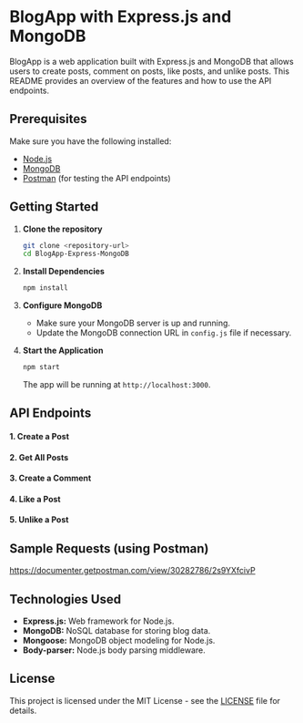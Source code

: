 # BlogApp with Express.js and MongoDB

BlogApp is a web application built with Express.js and MongoDB that allows users to create posts, comment on posts, like posts, and unlike posts. This README provides an overview of the features and how to use the API endpoints.

## Prerequisites

Make sure you have the following installed:

- [Node.js](https://nodejs.org/)
- [MongoDB](https://www.mongodb.com/)
- [Postman](https://www.postman.com/) (for testing the API endpoints)

## Getting Started

1. **Clone the repository**

   ```bash
   git clone <repository-url>
   cd BlogApp-Express-MongoDB
   ```

2. **Install Dependencies**

   ```bash
   npm install
   ```

3. **Configure MongoDB**

   - Make sure your MongoDB server is up and running.
   - Update the MongoDB connection URL in `config.js` file if necessary.

4. **Start the Application**

   ```bash
   npm start
   ```

   The app will be running at `http://localhost:3000`.

## API Endpoints

#### 1. **Create a Post**
#### 2. **Get All Posts**
#### 3. **Create a Comment**
#### 4. **Like a Post**
#### 5. **Unlike a Post**

## Sample Requests (using Postman)
https://documenter.getpostman.com/view/30282786/2s9YXfcivP

## Technologies Used

- **Express.js:** Web framework for Node.js.
- **MongoDB:** NoSQL database for storing blog data.
- **Mongoose:** MongoDB object modeling for Node.js.
- **Body-parser:** Node.js body parsing middleware.

## License

This project is licensed under the MIT License - see the [LICENSE](LICENSE) file for details.
